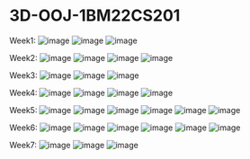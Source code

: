 # 3D-OOJ-1BM22CS201
Week1:
![image](https://github.com/PranavRao30/3D-OOJ-1BM22CS201/assets/153255083/010ef0f5-2adf-47ae-bfc2-09dc7505c58d)
![image](https://github.com/PranavRao30/3D-OOJ-1BM22CS201/assets/153255083/24e71d04-eb8f-459b-9701-b99596f0a62d)
![image](https://github.com/PranavRao30/3D-OOJ-1BM22CS201/assets/153255083/7adcaadb-ff88-4636-ac63-f09c13318e3a)

Week2:
![image](https://github.com/PranavRao30/3D-OOJ-1BM22CS201/assets/153255083/9a118df8-830d-49a5-af51-9520d5d07b5f)
![image](https://github.com/PranavRao30/3D-OOJ-1BM22CS201/assets/153255083/0c060091-ad8c-4866-84fe-e50929a161d7)
![image](https://github.com/PranavRao30/3D-OOJ-1BM22CS201/assets/153255083/75904d09-23fe-44c4-874c-64409b29ac36)
![image](https://github.com/PranavRao30/3D-OOJ-1BM22CS201/assets/153255083/d430683e-508f-4fa2-a54d-35a589786821)

Week3:
![image](https://github.com/PranavRao30/3D-OOJ-1BM22CS201/assets/153255083/f2efc559-5b3d-4039-9ceb-669b9889da57)
![image](https://github.com/PranavRao30/3D-OOJ-1BM22CS201/assets/153255083/14ecfabe-c026-4797-a4f5-00765316e94d)
![image](https://github.com/PranavRao30/3D-OOJ-1BM22CS201/assets/153255083/fb2f2682-8567-49f9-b980-6b9b7c0eb5ed)

Week4:
![image](https://github.com/PranavRao30/3D-OOJ-1BM22CS201/assets/153255083/82c05636-3e53-462a-89ec-3aae3cd1eea6)
![image](https://github.com/PranavRao30/3D-OOJ-1BM22CS201/assets/153255083/6f058b34-a251-4aea-9b25-190b24cda88b)
![image](https://github.com/PranavRao30/3D-OOJ-1BM22CS201/assets/153255083/6f9ead30-8c4e-49fb-9ca5-84c40b5f71bc)
![image](https://github.com/PranavRao30/3D-OOJ-1BM22CS201/assets/153255083/5221b5b1-4796-47c0-9c7b-f790251b5209)

Week5:
![image](https://github.com/PranavRao30/3D-OOJ-1BM22CS201/assets/153255083/c2dc3cb6-92cd-4a7b-9e24-4b4f689f2aff)
![image](https://github.com/PranavRao30/3D-OOJ-1BM22CS201/assets/153255083/9621b3ad-e6ae-4b03-a38d-727bac04de51)
![image](https://github.com/PranavRao30/3D-OOJ-1BM22CS201/assets/153255083/57b4b6de-a790-4f13-9f60-2387b9874b28)
![image](https://github.com/PranavRao30/3D-OOJ-1BM22CS201/assets/153255083/a7085423-2d74-45dc-ae9e-94d480baac38)
![image](https://github.com/PranavRao30/3D-OOJ-1BM22CS201/assets/153255083/ea6086ba-fd6d-4da2-ad6c-f4add71df5ce)
![image](https://github.com/PranavRao30/3D-OOJ-1BM22CS201/assets/153255083/2dae0952-b237-40be-b0b8-b4bee28edbbf)

Week6:
![image](https://github.com/PranavRao30/3D-OOJ-1BM22CS201/assets/153255083/d8340bde-c5f4-49a4-b04c-613ef7d9291c)
![image](https://github.com/PranavRao30/3D-OOJ-1BM22CS201/assets/153255083/6c724419-36a8-4c4d-a3ee-a823df92ebfa)
![image](https://github.com/PranavRao30/3D-OOJ-1BM22CS201/assets/153255083/83aa41dc-c478-4fa5-857f-d34ac5104222)
![image](https://github.com/PranavRao30/3D-OOJ-1BM22CS201/assets/153255083/d8926c06-b670-4e67-a9f6-f837034cbc94)
![image](https://github.com/PranavRao30/3D-OOJ-1BM22CS201/assets/153255083/a455e67a-2e4b-4123-9729-8fd367f058d4)
![image](https://github.com/PranavRao30/3D-OOJ-1BM22CS201/assets/153255083/fe6dbd70-e4ba-4c3c-bef9-a17a3dbb598c)

Week7:
![image](https://github.com/PranavRao30/3D-OOJ-1BM22CS201/assets/153255083/b022e1f1-745f-4841-9222-1c15e6ec2ae2)
![image](https://github.com/PranavRao30/3D-OOJ-1BM22CS201/assets/153255083/6eeeaad3-696a-48c9-8d6f-d73b1c2669b8)
![image](https://github.com/PranavRao30/3D-OOJ-1BM22CS201/assets/153255083/e8e1c672-b6e3-4331-abcd-35b236a7635c)




